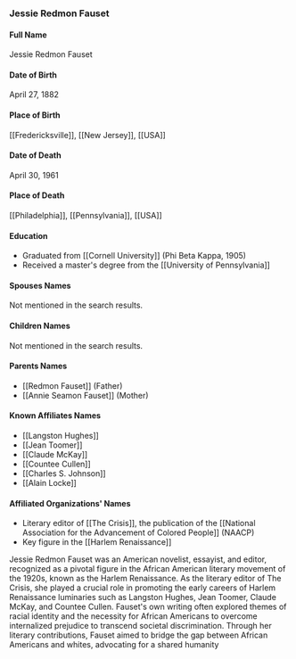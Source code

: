 ### Jessie Redmon Fauset

#### Full Name

Jessie Redmon Fauset

#### Date of Birth

April 27, 1882

#### Place of Birth

[[Fredericksville]], [[New Jersey]], [[USA]]

#### Date of Death

April 30, 1961

#### Place of Death

[[Philadelphia]], [[Pennsylvania]], [[USA]]

#### Education

- Graduated from [[Cornell University]] (Phi Beta Kappa, 1905)
- Received a master's degree from the [[University of Pennsylvania]]

#### Spouses Names

Not mentioned in the search results.

#### Children Names

Not mentioned in the search results.

#### Parents Names

- [[Redmon Fauset]] (Father)
- [[Annie Seamon Fauset]] (Mother)

#### Known Affiliates Names

- [[Langston Hughes]]
- [[Jean Toomer]]
- [[Claude McKay]]
- [[Countee Cullen]]
- [[Charles S. Johnson]]
- [[Alain Locke]]

#### Affiliated Organizations' Names

- Literary editor of [[The Crisis]], the publication of the [[National Association for the Advancement of Colored People]] (NAACP)
- Key figure in the [[Harlem Renaissance]]

Jessie Redmon Fauset was an American novelist, essayist, and editor, recognized as a pivotal figure in the African American literary movement of the 1920s, known as the Harlem Renaissance. As the literary editor of The Crisis, she played a crucial role in promoting the early careers of Harlem Renaissance luminaries such as Langston Hughes, Jean Toomer, Claude McKay, and Countee Cullen. Fauset's own writing often explored themes of racial identity and the necessity for African Americans to overcome internalized prejudice to transcend societal discrimination. Through her literary contributions, Fauset aimed to bridge the gap between African Americans and whites, advocating for a shared humanity